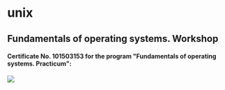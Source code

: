 # unix

## Fundamentals of operating systems. Workshop
#### Certificate No. 101503153 for the program "Fundamentals of operating systems. Practicum":

<a href="https://intuit.ru/verifydiplomas/101503153">
    <img src="https://intuit.ru/sites/default/files/diploma/l/y/s/o/v/Nekommerch-2-1503153-ORF.jpg" />
</a>
